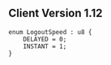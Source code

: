 ## Client Version 1.12

```rust,ignore
enum LogoutSpeed : u8 {
    DELAYED = 0;    
    INSTANT = 1;    
}

```

